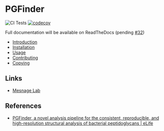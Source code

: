 # PGFinder

![CI Tests](https://github.com/Mesnage-Org/pgfinder/actions/workflows/ci-tests.yml/badge.svg) [![codecov](https://codecov.io/gh/Mesnage-Org/pgfinder/branch/master/graph/badge.svg?token=5SM94G9Z6K)](https://codecov.io/gh/Mesnage-Org/pgfinder)

Full documentation will be available on ReadTheDocs (pending [#32](https://github.com/Mesnage-Org/pgfinder/issues/32))

  * [Introduction](docs/introduction.md)
  * [Installation](docs/installation.md)
  * [Usage](docs/usage.md)
  * [Contributing](docs/contributing.md)
  * [Copying](docs/copying.md)

## Links

  * [Mesnage Lab](https://mesnagelab.weebly.com/)

## References

  * [PGFinder, a novel analysis pipeline for the consistent, reproducible, and high-resolution structural analysis of bacterial peptidoglycans | eLife](https://elifesciences.org/articles/70597)
